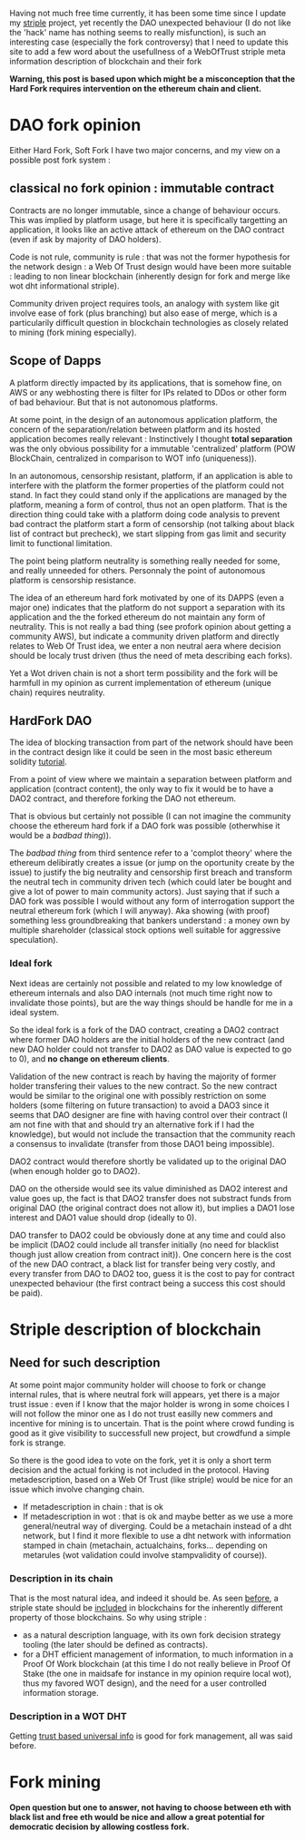 [hm]: # (+++)
[hm]: # (date = "2016-07-19T09:48:44+01:00")
[hm]: # (draft = true)
[hm]: # (title = "Yet Another DAO opinion, striple related")
[hm]: # (categories = ["Blog"])
[hm]: # (tags = ["blog","ethereum","fork"])
[hm]: # (weight = 1)
[hm]: # (nextweight = 90)
[hm]: # (+++)




Having not much free time currently, it has been some time since I update my [striple](./web3.md) project, yet recently the DAO unexpected behaviour (I do not like the 'hack' name has nothing seems to really misfunction), is such an interesting case (especially the fork controversy) that I need to update this site to add a few word about the usefullness of a WebOfTrust striple meta information description of blockchain and their fork


**Warning, this post is based upon which might be a misconception that the Hard Fork requires intervention on the ethereum chain and client.**


# DAO fork opinion

Either Hard Fork, Soft Fork I have two major concerns, and my view on a possible post fork system :

## classical no fork opinion : immutable contract

Contracts are no longer immutable, since a change of behaviour occurs. This was implied by platform usage, but here it is specifically targetting an application, it looks like an active attack of ethereum on the DAO contract (even if ask by majority of DAO holders).

Code is not rule, community is rule : that was not the former hypothesis for the network design : a Web Of Trust design would have been more suitable : leading to non linear blockchain (inherently design for fork and merge like wot dht informational striple).

Community driven project requires tools, an analogy with system like git involve ease of fork (plus branching) but also ease of merge, which is a particularily difficult question in blockchain technologies as closely related to mining (fork mining especially).


## Scope of Dapps

A platform directly impacted by its applications, that is somehow fine, on AWS or any webhosting there is filter for IPs related to DDos or other form of bad behaviour. But that is not autonomous platforms.

At some point, in the design of an autonomous application platform, the concern of the separation/relation between platform and its hosted application becomes really relevant : Instinctively I thought **total separation** was the only obvious possibility for a immutable 'centralized' platform (POW BlockChain, centralized in comparison to WOT info (uniqueness)).

In an autonomous, censorship resistant, platform, if an application is able to interfere with the platform the former properties of the platform could not stand.
In fact they could stand only if the applications are managed by the platform, meaning a form of control, thus not an open platform. That is the direction thing could take with a platform doing code analysis to prevent bad contract the platform start a form of censorship (not talking about black list of contract but precheck), we start slipping from gas limit and security limit to functional limitation.

The point being platform neutrality is something really needed for some, and really unneeded for others. Personnaly the point of autonomous platform is censorship resistance. 

The idea of an ethereum hard fork motivated by one of its DAPPS (even a major one) indicates that the platform do not support a separation with its application and the the forked ethereum do not maintain any form of neutrality. This is not really a bad thing (see profork opinion about getting a community AWS), but indicate a community driven platform and directly relates to Web Of Trust idea, we enter a non neutral aera where decision should be localy trust driven (thus the need of meta describing each forks).

Yet a Wot driven chain is not a short term possibility and the fork will be harmfull in my opinion as current implementation of ethereum (unique chain) requires neutrality.


## HardFork DAO

The idea of blocking transaction from part of the network should have been in the contract design like it could be seen in the most basic ethereum solidity [tutorial](https://www.ethereum.org/token).

From a point of view where we maintain a separation between platform and application (contract content), the only way to fix it would be to have a DAO2 contract, and therefore forking the DAO not ethereum.

That is obvious but certainly not possible (I can not imagine the community choose the ethereum hard fork if a DAO fork was possible (otherwhise it would be a *badbad thing*)).

The *badbad thing* from third sentence refer to a 'complot theory' where the ethereum delibiratly creates a issue (or jump on the oportunity create by the issue) to justify the big neutrality and censorship first breach and transform the neutral tech in community driven tech (which could later be bought and give a lot of power to main community actors). Just saying that if such a DAO fork was possible I would without any form of interrogation support the neutral ethereum fork (which I will anyway).
Aka showing (with proof) something less groundbreaking that bankers understand : a money own by multiple shareholder (classical stock options well suitable for aggressive speculation).

### Ideal fork

Next ideas are certainly not possible and related to my low knowledge of ethereum internals and also DAO internals (not much time right now to invalidate those points), but are the way things should be handle for me in a ideal system.

So the ideal fork is a fork of the DAO contract, creating a DAO2 contract where former DAO holders are the initial holders of the new contract (and new DAO holder could not transfer to DAO2 as DAO value is expected to go to 0), and **no change on ethereum clients**.

Validation of the new contract is reach by having the majority of former holder transfering their values to the new contract. So the new contract would be similar to the original one with possibly restriction on some holders (some filtering on future transaction) to avoid a DAO3 since it seems that DAO designer are fine with having control over their contract (I am not fine with that and should try an alternative fork if I had the knowledge), but would not include the transaction that the community  reach a consensus to invalidate (transfer from those DAO1 being impossible).

DAO2 contract would therefore shortly be validated up to the original DAO (when enough holder go to DAO2).

DAO on the otherside would see its value diminished as DAO2 interest and value goes up, the fact is that DAO2 transfer does not substract funds from original DAO (the original contract does not allow it), but implies a DAO1 lose interest and DAO1 value should drop (ideally to 0).

DAO transfer to DAO2 could be obviously done at any time and could also be implicit (DAO2 could include all transfer initially (no need for blacklist though just allow creation from contract init)).
One concern here is the cost of the new DAO contract, a black list for transfer being very costly, and every transfer from DAO to DAO2 too, guess it is the cost to pay for contract unexpected behaviour (the first contract being a success this cost should be paid).


# Striple description of blockchain

## Need for such description

At some point major community holder will choose to fork or change internal rules, that is where neutral fork will appears, yet there is a major trust issue :
even if I know that the major holder is wrong in some choices I will not follow the minor one as I do not trust easilly new commers and incentive for mining is to uncertain. That is the point where crowd funding is good as it give visibility to successfull new project, but crowdfund a simple fork is strange.

So there is the good idea to vote on the fork, yet it is only a short term decision and the actual forking is not included in the protocol. Having metadescription, based on a Web Of Trust (like striple) would be nice for an issue which involve changing chain.

- If metadescription in chain : that is ok
- If metadescription in wot : that is ok and maybe better as we use a more general/neutral way of diverging. Could be a metachain instead of a dht network, but I find it more flexible to use a dht network with information stamped in chain (metachain, actualchains, forks... depending on metarules (wot validation could involve stampvalidity of course)).


### Description in its chain

That is the most natural idea, and indeed it should be. As seen [before](./sidechain.md), a striple state should be [included](./sidechaintimestamp.md) in blockchains for the inherently different property of those blockchains. 
So why using striple : 
- as a natural description language, with its own fork decision strategy tooling (the later should be defined as contracts).
- for a DHT efficient management of information, to much information in a Proof Of Work blockchain (at this time I do not really believe in Proof Of Stake (the one in maidsafe for instance in my opinion require local wot), thus my favored WOT design), and the need for a user controlled information storage.

### Description in a WOT DHT

Getting [trust based universal info](topology.md) is good for fork management, all was said before.


# Fork mining

**Open question but one to answer, not having to choose between eth with black list and free eth would be nice and allow a great potential for democratic decision by allowing costless fork.**

